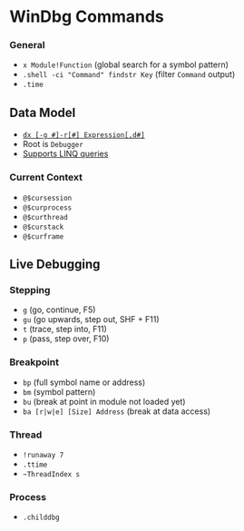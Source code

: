 # WinDbg Commands

### General

- `x Module!Function` (global search for a symbol pattern)
- `.shell -ci "Command" findstr Key` (filter `Command` output)
- `.time`

## Data Model

- [`dx [-g #]-r[#] Expression[,d#]`](https://learn.microsoft.com/en-us/windows-hardware/drivers/debugger/dx--display-visualizer-variables-)
- Root is `Debugger`
- [Supports LINQ queries](https://learn.microsoft.com/en-us/windows-hardware/drivers/debugger/using-linq-with-the-debugger-objects#supported-linq-syntax---query-methods)

### Current Context

- `@$cursession`
- `@$curprocess`
- `@$curthread`
- `@$curstack`
- `@$curframe`

## Live Debugging

### Stepping

- `g` (go, continue, F5)
- `gu` (go upwards, step out, SHF + F11)
- `t` (trace, step into, F11)
- `p` (pass, step over, F10)

### Breakpoint

- `bp` (full symbol name or address)
- `bm` (symbol pattern)
- `bu` (break at point in module not loaded yet)
- `ba [r|w|e] [Size] Address` (break at data access)

### Thread

- `!runaway 7`
- `.ttime`
- `~ThreadIndex s`

### Process

- `.childdbg`
